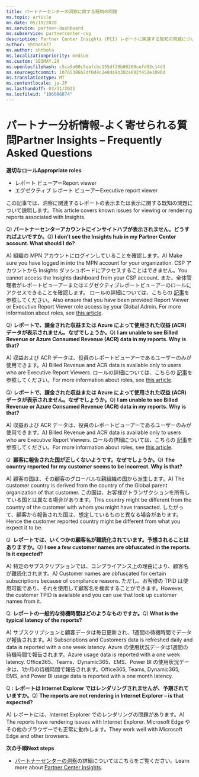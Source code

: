 ```yaml
---
title: パートナーセンターの洞察に関する既知の問題
ms.topic: article
ms.date: 05/19/2020
ms.service: partner-dashboard
ms.subservice: partnercenter-csp
description: Partner Center Insights (PCI) レポートに関連する既知の問題について説明します。 情報には、既知のレンダリングの問題やレポートの制限が含まれる場合があります。
author: shthota77
ms.author: shthota
ms.localizationpriority: medium
ms.custom: SEOMAY.20
ms.openlocfilehash: c5ca9a00c5eafcbc155df20b08269cefd93c14d3
ms.sourcegitcommit: 10765386b2df0d4c2e8da9b302a692f452e1090d
ms.translationtype: MT
ms.contentlocale: ja-JP
ms.lasthandoff: 03/31/2021
ms.locfileid: "106086874"
---
```

# <a name="partner-insights--frequently-asked-questions"></a><span data-ttu-id="9de5d-104">パートナー分析情報-よく寄せられる質問</span><span class="sxs-lookup"><span data-stu-id="9de5d-104">Partner Insights – Frequently Asked Questions</span></span>

<span data-ttu-id="9de5d-105">**適切なロール**</span><span class="sxs-lookup"><span data-stu-id="9de5d-105">**Appropriate roles**</span></span>

- <span data-ttu-id="9de5d-106">レポート ビューアー</span><span class="sxs-lookup"><span data-stu-id="9de5d-106">Report viewer</span></span>
- <span data-ttu-id="9de5d-107">エグゼクティブ レポート ビューアー</span><span class="sxs-lookup"><span data-stu-id="9de5d-107">Executive report viewer</span></span>

<span data-ttu-id="9de5d-108">この記事では、洞察に関連するレポートの表示または表示に関する既知の問題について説明します。</span><span class="sxs-lookup"><span data-stu-id="9de5d-108">This article covers known issues for viewing or rendering reports associated with Insights.</span></span>

<span data-ttu-id="9de5d-109">Q) **パートナーセンターアカウントにインサイトハブが表示されません。どうすればよいですか。**</span><span class="sxs-lookup"><span data-stu-id="9de5d-109">Q) **I don’t see the Insights hub in my Partner Center account. What should I do?**</span></span>

<span data-ttu-id="9de5d-110">A) 組織の MPN アカウントにログインしていることを確認します。</span><span class="sxs-lookup"><span data-stu-id="9de5d-110">A) Make sure you have logged in into the MPN account for your organization.</span></span> <span data-ttu-id="9de5d-111">CSP アカウントから Insights ダッシュボードにアクセスすることはできません。</span><span class="sxs-lookup"><span data-stu-id="9de5d-111">You cannot access the Insights dashboard from your CSP account.</span></span> <span data-ttu-id="9de5d-112">また、全体管理者がレポートビューアーまたはエグゼクティブレポートビューアーのロールにアクセスできることを確認します。 ロールの詳細については、こちらの [記事](./pci-roles.md)を参照してください。</span><span class="sxs-lookup"><span data-stu-id="9de5d-112">Also ensure that you have been provided Report Viewer or Executive Report Viewer role access by your Global Admin.  For more information about roles, see [this article](./pci-roles.md).</span></span>

<span data-ttu-id="9de5d-113">Q) **レポートで、課金された収益または Azure によって使用された収益 (ACR) データが表示されません。なぜでしょうか。**</span><span class="sxs-lookup"><span data-stu-id="9de5d-113">Q) **I am unable to see Billed Revenue or Azure Consumed Revenue (ACR) data in my reports. Why is that?**</span></span>

<span data-ttu-id="9de5d-114">A) 収益および ACR データは、役員のレポートビューアーであるユーザーのみが使用できます。</span><span class="sxs-lookup"><span data-stu-id="9de5d-114">A) Billed Revenue and ACR data is available only to users who are Executive Report Viewers.</span></span>  <span data-ttu-id="9de5d-115">ロールの詳細については、こちらの [記事](./pci-roles.md)を参照してください。</span><span class="sxs-lookup"><span data-stu-id="9de5d-115">For more information about roles, see [this article](./pci-roles.md).</span></span>

<span data-ttu-id="9de5d-116">Q) **レポートで、課金された収益または Azure によって使用された収益 (ACR) データが表示されません。なぜでしょうか。**</span><span class="sxs-lookup"><span data-stu-id="9de5d-116">Q) **I am unable to see Billed Revenue or Azure Consumed Revenue (ACR) data in my reports. Why is that?**</span></span>

<span data-ttu-id="9de5d-117">A) 収益および ACR データは、役員のレポートビューアーであるユーザーのみが使用できます。</span><span class="sxs-lookup"><span data-stu-id="9de5d-117">A) Billed Revenue and ACR data is available only to users who are Executive Report Viewers.</span></span> <span data-ttu-id="9de5d-118">ロールの詳細については、こちらの [記事](./pci-roles.md)を参照してください。</span><span class="sxs-lookup"><span data-stu-id="9de5d-118">For more information about roles, see [this article](./pci-roles.md).</span></span>

<span data-ttu-id="9de5d-119">Q: **顧客に報告された国が正しくないようです。なぜでしょうか。**</span><span class="sxs-lookup"><span data-stu-id="9de5d-119">Q) **The country reported for my customer seems to be incorrect. Why is that?**</span></span>

<span data-ttu-id="9de5d-120">A) 顧客の国は、その顧客のグローバルな親組織の国から派生します。</span><span class="sxs-lookup"><span data-stu-id="9de5d-120">A) The customer country is derived from the country of the Global parent organization of that customer.</span></span> <span data-ttu-id="9de5d-121">この国は、お客様がトランザクションを所有している国とは異なる場合があります。</span><span class="sxs-lookup"><span data-stu-id="9de5d-121">This country might be different from the country of the customer with whom you might have transacted.</span></span> <span data-ttu-id="9de5d-122">したがって、顧客から報告された国は、想定しているものと異なる場合があります。</span><span class="sxs-lookup"><span data-stu-id="9de5d-122">Hence the customer reported country might be different from what you expect it to be.</span></span>

<span data-ttu-id="9de5d-123">Q: **レポートでは、いくつかの顧客名が難読化されています。予想されることはありますか。**</span><span class="sxs-lookup"><span data-stu-id="9de5d-123">Q) **I see a few customer names are obfuscated in the reports. Is it expected?**</span></span>

<span data-ttu-id="9de5d-124">A) 特定のサブスクリプションでは、コンプライアンス上の理由により、顧客名が難読化されます。</span><span class="sxs-lookup"><span data-stu-id="9de5d-124">A) Customer names are obfuscated for certain subscriptions because of compliance reasons.</span></span> <span data-ttu-id="9de5d-125">ただし、お客様の TPID は使用可能であり、それを使用して顧客名を検索することができます。</span><span class="sxs-lookup"><span data-stu-id="9de5d-125">However, the customer TPID is available and you can use that look up customer names from it.</span></span>

<span data-ttu-id="9de5d-126">Q: **レポートの一般的な待機時間はどのようなものですか。**</span><span class="sxs-lookup"><span data-stu-id="9de5d-126">Q) **What is the typical latency of the reports?**</span></span>

<span data-ttu-id="9de5d-127">A) サブスクリプションと顧客データは毎日更新され、1週間の待機時間でデータが報告されます。</span><span class="sxs-lookup"><span data-stu-id="9de5d-127">A) Subscriptions and Customers data is refreshed daily and data is reported with a one week latency.</span></span> <span data-ttu-id="9de5d-128">Azure の使用状況データは1週間の待機時間で報告されます。</span><span class="sxs-lookup"><span data-stu-id="9de5d-128">Azure usage data is reported with a one week latency.</span></span> <span data-ttu-id="9de5d-129">Office365、Teams、Dynamic365、EMS、Power BI の使用状況データは、1か月の待機時間で報告されます。</span><span class="sxs-lookup"><span data-stu-id="9de5d-129">Office365, Teams, Dynamic365, EMS, and Power BI usage data is reported with a one month latency.</span></span>

<span data-ttu-id="9de5d-130">Q **: レポートは Internet Explorer ではレンダリングされませんが、予期されていますか。**</span><span class="sxs-lookup"><span data-stu-id="9de5d-130">Q) **The reports are not rendering in Internet Explorer – is that expected?**</span></span>

<span data-ttu-id="9de5d-131">A) レポートには、Internet Explorer でのレンダリングの問題があります。</span><span class="sxs-lookup"><span data-stu-id="9de5d-131">A)  The reports have rendering issues with Internet Explorer.</span></span> <span data-ttu-id="9de5d-132">Microsoft Edge やその他のブラウザーでも正常に動作します。</span><span class="sxs-lookup"><span data-stu-id="9de5d-132">They work well with Microsoft Edge and other browsers.</span></span>

<span data-ttu-id="9de5d-133">**次の手順**</span><span class="sxs-lookup"><span data-stu-id="9de5d-133">**Next steps**</span></span>

- <span data-ttu-id="9de5d-134">[パートナーセンターの洞察](partner-center-insights.md)の詳細についてはこちらをご覧ください。</span><span class="sxs-lookup"><span data-stu-id="9de5d-134">Learn more about [Partner Center Insights](partner-center-insights.md).</span></span>